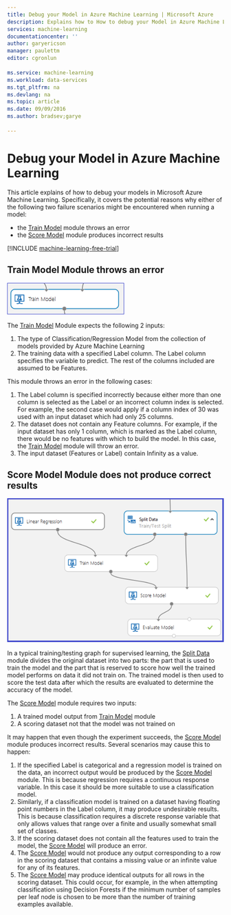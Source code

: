 ```yaml
---
title: Debug your Model in Azure Machine Learning | Microsoft Azure
description: Explains how to How to debug your Model in Azure Machine Learning.
services: machine-learning
documentationcenter: ''
author: garyericson
manager: paulettm
editor: cgronlun

ms.service: machine-learning
ms.workload: data-services
ms.tgt_pltfrm: na
ms.devlang: na
ms.topic: article
ms.date: 09/09/2016
ms.author: bradsev;garye

---
```

# Debug your Model in Azure Machine Learning
This article explains of how to debug your models in Microsoft Azure Machine Learning. Specifically, it covers the potential reasons why either of the following two failure scenarios might be encountered when running a model:

* the [Train Model][train-model] module throws an error 
* the [Score Model][score-model] module produces incorrect results 

[!INCLUDE [machine-learning-free-trial](../../includes/machine-learning-free-trial.md)]

## Train Model Module throws an error
![image1](./media/machine-learning-debug-models/train_model-1.png)

The [Train Model][train-model] Module expects the following 2 inputs:

1. The type of Classification/Regression Model from the collection of models provided by Azure Machine Learning
2. The training data with a specified Label column. The Label column specifies the variable to predict. The rest of the columns included are assumed to be Features.

This module throws an error in the following cases:

1. The Label column is specified incorrectly because either more than one column is selected as the Label or an incorrect column index is selected. For example, the second case would apply if a column index of 30 was used with an input dataset which had only 25 columns.
2. The dataset does not contain any Feature columns. For example, if the input dataset has only 1 column, which is marked as the Label column, there would be no features with which to build the model. In this case, the [Train Model][train-model] module will throw an error.
3. The input dataset (Features or Label) contain Infinity as a value.

## Score Model Module does not produce correct results
![image2](./media/machine-learning-debug-models/train_test-2.png)

In a typical training/testing graph for supervised learning, the [Split Data][split] module divides the original dataset into two parts: the part that is used to train the model and the part that is reserved to score how well the trained model performs on data it did not train on. The trained model is then used to score the test data after which the results are evaluated to determine the accuracy of the model.

The [Score Model][score-model] module requires two inputs:

1. A trained model output from [Train Model][train-model] module
2. A scoring dataset not that the model was not trained on

It may happen that even though the experiment succeeds, the [Score Model][score-model] module produces incorrect results. Several scenarios may cause this to happen:

1. If the specified Label is categorical and a regression model is trained on the data, an incorrect output would be produced by the [Score Model][score-model] module. This is because regression requires a continuous response variable. In this case it should be more suitable to use a classification model. 
2. Similarly, if a classification model is trained on a dataset having floating point numbers in the Label column, it may produce undesirable results. This is because classification requires a discrete response variable that only allows values that range over a finite and usually somewhat small set of classes.
3. If the scoring dataset does not contain all the features used to train the model, the [Score Model][score-model] will produce an error.
4. The [Score Model][score-model] would not produce any output corresponding to a row in the scoring dataset that contains a missing value or an infinite value for any of its features.
5. The [Score Model][score-model] may produce identical outputs for all rows in the scoring dataset. This could occur, for example, in the when attempting classification using Decision Forests if the minimum number of samples per leaf node is chosen to be more than the number of training examples available.

<!-- Module References -->
[score-model]: https://msdn.microsoft.com/library/azure/401b4f92-e724-4d5a-be81-d5b0ff9bdb33/
[split]: https://msdn.microsoft.com/library/azure/70530644-c97a-4ab6-85f7-88bf30a8be5f/
[train-model]: https://msdn.microsoft.com/library/azure/5cc7053e-aa30-450d-96c0-dae4be720977/

